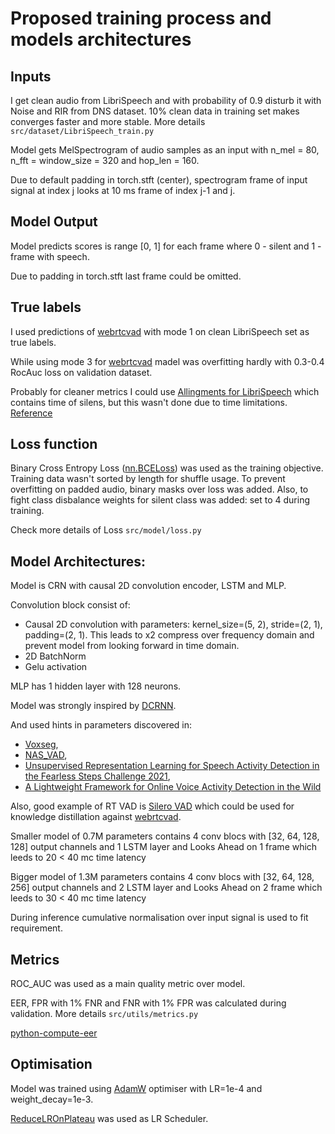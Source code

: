 # Proposed training process and  models architectures

## Inputs

I get clean audio from LibriSpeech and with probability of 0.9 disturb it with Noise and RIR from DNS dataset.
10% clean data in training set makes converges faster and more stable. 
More details `src/dataset/LibriSpeech_train.py`

Model gets MelSpectrogram of audio samples as an input with n_mel = 80, n_fft = window_size = 320 and hop_len = 160.

Due to default padding in torch.stft (center), spectrogram frame of input signal at index j looks at 10 ms frame of index j-1 and j. 

## Model Output

Model predicts scores is range [0, 1] for each frame where 0 - silent and 1 - frame with speech.

Due to padding in torch.stft last frame could be omitted.

## True labels
I used predictions of [webrtcvad](https://github.com/wiseman/py-webrtcvad) with mode 1 on clean LibriSpeech set as true labels.

While using mode 3 for [webrtcvad](https://github.com/wiseman/py-webrtcvad) madel was overfitting hardly with 0.3-0.4 RocAuc loss on validation dataset.

Probably for cleaner metrics I could use [Allingments for LibriSpeech](https://zenodo.org/record/2619474#.YgPae7pByUl) which contains time of silens, but this wasn't done due to time limitations. [Reference](https://github.com/asteroid-team/Libri_VAD)
## Loss function

Binary Cross Entropy Loss ([nn.BCELoss](https://pytorch.org/docs/stable/generated/torch.nn.BCELoss.html)) was used as the training objective. 
Training data wasn't sorted by length for shuffle usage. To prevent overfitting on padded audio, binary masks over loss was added. Also, to fight class disbalance weights for silent class was added: set to 4 during training.

Check more details of Loss `src/model/loss.py`

## Model Architectures:

Model is CRN with causal 2D convolution encoder, LSTM and MLP. 

Convolution block consist of:
- Causal 2D convolution with parameters: kernel_size=(5, 2), stride=(2, 1), padding=(2, 1). This leads to x2 compress over frequency domain and prevent model from looking forward in time domain.
- 2D BatchNorm
- Gelu activation

MLP has 1 hidden layer with 128 neurons.

Model was strongly inspired by [DCRNN](https://github.com/liyaguang/DCRNN).

And used hints in parameters discovered in:
- [Voxseg](https://github.com/NickWilkinson37/voxseg), 
- [NAS_VAD](https://github.com/daniel03c1/nas_vad), 
- [Unsupervised Representation Learning for Speech Activity Detection in the Fearless Steps Challenge 2021](https://www.isca-speech.org/archive/pdfs/interspeech_2021/gimeno21_interspeech.pdf),
- [A Lightweight Framework for Online Voice Activity Detection in the Wild](https://www.isca-speech.org/archive/pdfs/interspeech_2021/xu21b_interspeech.pdf)

Also, good example of RT VAD is [Silero VAD](https://github.com/snakers4/silero-vad) which could be used for knowledge distillation against [webrtcvad](https://github.com/wiseman/py-webrtcvad).

Smaller model of 0.7M parameters contains 4 conv blocs with [32, 64, 128, 128] output channels and 1 LSTM layer and Looks Ahead on 1 frame which leeds to 20 < 40 mc time latency

Bigger model of 1.3M parameters contains 4 conv blocs with [32, 64, 128, 256] output channels and 2 LSTM layer and Looks Ahead on 2 frame which leeds to 30 < 40 mc time latency

During inference cumulative normalisation over input signal is used to fit requirement.

## Metrics
ROC_AUC was used as a main quality metric over model.

EER, FPR with 1% FNR and FNR with 1% FPR was calculated during validation. More details `src/utils/metrics.py`

[python-compute-eer](https://github.com/YuanGongND/python-compute-eer)

## Optimisation
Model was trained using [AdamW](https://pytorch.org/docs/stable/generated/torch.optim.AdamW.html) optimiser with LR=1e-4 and weight_decay=1e-3.

[ReduceLROnPlateau](https://pytorch.org/docs/stable/generated/torch.optim.lr_scheduler.ReduceLROnPlateau.html) was used as LR Scheduler.  
    